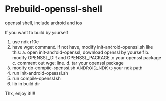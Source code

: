 # Prebuild-openssl-shell
openssl shell, include android and ios

If you want to build by yourself
1. use ndk r10e
2. have wget command. if not have, modify init-android-openssl.sh like this:
	a. open init-android-openssl, download openssl by yourself
	b. modify OPENSSL_DIR and OPENSSL_PACKAGE to your openssl package
	c. comment out wget line.
	d. tar your openssl package
3. modify do-compile-openssl.sh ANDROID_NDK to your ndk path
4. run init-android-openssl.sh
5. run compile-openssl.sh
6. lib in build dir

Thx, enjoy it!!!!

